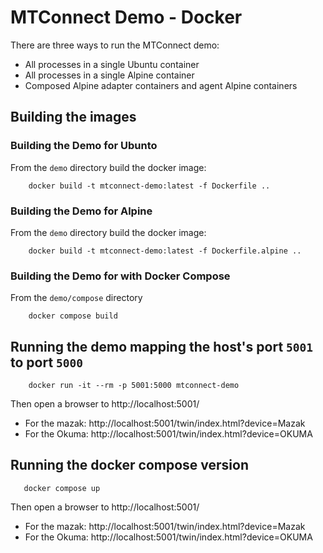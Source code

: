 # MTConnect Demo - Docker

There are three ways to run the MTConnect demo:
* All processes in a single Ubuntu container
* All processes in a single Alpine container
* Composed Alpine adapter containers and agent Alpine containers

## Building the images

### Building the Demo for Ubunto

From the `demo` directory build the docker image:

        docker build -t mtconnect-demo:latest -f Dockerfile ..
        
### Building the Demo for Alpine

From the `demo` directory build the docker image:

        docker build -t mtconnect-demo:latest -f Dockerfile.alpine ..
        
### Building the Demo for with Docker Compose

From the `demo/compose` directory

        docker compose build

## Running the demo mapping the host's port `5001` to port `5000`

        docker run -it --rm -p 5001:5000 mtconnect-demo

Then open a browser to http://localhost:5001/

* For the mazak: http://localhost:5001/twin/index.html?device=Mazak
* For the Okuma: http://localhost:5001/twin/index.html?device=OKUMA

## Running the docker compose version

       docker compose up

Then open a browser to http://localhost:5001/

* For the mazak: http://localhost:5001/twin/index.html?device=Mazak
* For the Okuma: http://localhost:5001/twin/index.html?device=OKUMA

